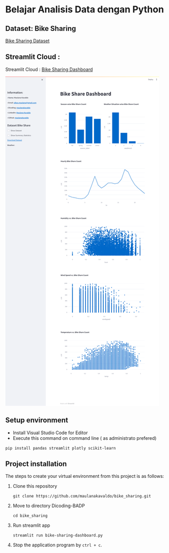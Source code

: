 # Belajar Analisis Data dengan Python

## Dataset: Bike Sharing 
[Bike Sharing Dataset](https://drive.google.com/file/d/1RaBmV6Q6FYWU4HWZs80Suqd7KQC34diQ/view?usp=sharing)

## Streamlit Cloud :
Streamlit Cloud : [Bike Sharing Dashboard](https://maulanakavaldo-dicoding-bikesharing.streamlit.app/)

![Bike Sharing Dashboard Preview](images/bike_sharing_dashboard.png)

## Setup environment
- Install Visual Studio Code for Editor
- Execute this command on command line ( as administrato prefered)
```
pip install pandas streamlit plotly scikit-learn
```

## Project installation
The steps to create your virtual environment from this project is as follows:

1. Clone this repository
   ```
   git clone https://github.com/maulanakavaldo/bike_sharing.git
   ```

2. Move to directory Dicoding-BADP
   ```
   cd bike_sharing
   ```
3. Run streamlit app
   ```
   streamlit run bike-sharing-dashboard.py
   ```
4. Stop the application program by `ctrl + c`.